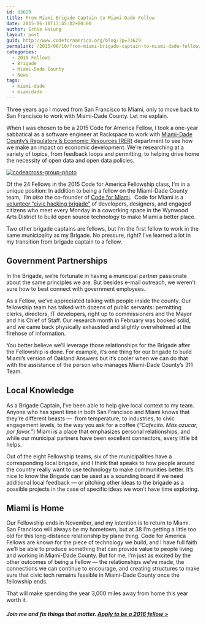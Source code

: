 ```yaml
---
id: 33629
title: From Miami Brigade Captain to Miami-Dade Fellow
date: 2015-06-10T13:45:02+00:00
author: Ernie Hsiung
layout: post
guid: http://www.codeforamerica.org/blog/?p=33629
permalink: /2015/06/10/from-miami-brigade-captain-to-miami-dade-fellow/
categories:
  - 2015 Fellows
  - Brigade
  - Miami-Dade County
  - News
tags:
  - miami-dade
  - miamidade
---
```

Three years ago I moved from San Francisco to Miami, only to move back to San Francisco to work with Miami-Dade County. Let me explain.

When I was chosen to be a 2015 Code for America Fellow, I took a one-year sabbatical as a software engineer at Rackspace to work with [Miami-Dade County&#8217;s Regulatory & Economic Resources (RER)](http://www.miamidade.gov/economy/) department to see how we make an impact on economic development. We&#8217;re researching at a variety of topics, from feedback loops and permitting, to helping drive home the necessity of open data and open data policies.

[<img class="alignnone size-full wp-image-33631" src="http://www.codeforamerica.org/blog/wp-content/uploads/2015/06/codeacross-group-photo.jpeg" alt="codeacross-group-photo" />](http://www.codeforamerica.org/blog/wp-content/uploads/2015/06/codeacross-group-photo.jpeg)

Of the 24 Fellows in the 2015 Code for America Fellowship class, I&#8217;m in a unique position: In addition to being a fellow on the Miami-Dade County team,  I&#8217;m _also_ the co-founder of [Code for Miami](http://codeformiami.org/).  Code for Miami is a [volunteer &#8220;civic hacking brigade&#8221;](http://www.codeforamerica.org/brigade/) of developers, designers, and engaged citizens who meet every Monday in a coworking space in the Wynwood Arts District to build open source technology to make Miami a better place.

Two other brigade captains are fellows, but I&#8217;m the first fellow to work in the same municipality as my Brigade. No pressure, right? I’ve learned a lot in my transition from brigade captain to a fellow.

## Government Partnerships

In the Brigade, we&#8217;re fortunate in having a municipal partner passionate about the same principles we are. But besides e-mail outreach, we weren&#8217;t sure how to best connect with government employees.

As a Fellow, we&#8217;ve appreciated talking with people inside the county. Our fellowship team has talked with dozens of public servants: permitting clerks, directors, IT developers, right up to commissioners and the Mayor and his Chief of Staff. Our research month in February was booked solid, and we came back physically exhausted and slightly overwhelmed at the firehose of information.

You better believe we&#8217;ll leverage those relationships for the Brigade after the Fellowship is done. For example, it’s one thing for our brigade to build Miami’s version of Oakland Answers but it’s cooler when we can do that with the assistance of the person who manages Miami-Dade County’s 311 Team.

## Local Knowledge

As a Brigade Captain, I&#8217;ve been able to help give local context to my team. Anyone who has spent time in both San Francisco and Miami knows that they&#8217;re different beasts —  from temperature, to industries, to civic engagement levels, to the way you ask for a coffee (_“Cafecito. Más azucar, por favor.”_) Miami is a place that emphasizes personal relationships, and while our municipal partners have been excellent connectors, every little bit helps.

Out of the eight Fellowship teams, six of the municipalities have a corresponding local brigade, and I think that speaks to how people around the country really want to use technology to make communities better. It&#8217;s nice to know the Brigade can be used as a sounding board if we need additional local feedback — or pitching other ideas to the brigade as a possible projects in the case of specific ideas we won&#8217;t have time exploring.

## Miami is Home

Our Fellowship ends in November, and my intention is to return to Miami. San Francisco will always be my hometown, but at 38 I&#8217;m getting a little too old for this long-distance relationship by plane thing. Code for America Fellows are known for the piece of technology we build, and I have full faith we&#8217;ll be able to produce something that can provide value to people living and working in Miami-Dade County. But for me, I&#8217;m just as excited by the other outcomes of being a Fellow — the relationships we&#8217;ve made, the connections we can continue to encourage, and creating structures to make sure that civic tech remains feasible in Miami-Dade County once the fellowship ends.

That will make spending the year 3,000 miles away from home this year worth it.

##### Join me and fix things that matter. [Apply to be a 2016 fellow >](http://www.codeforamerica.org/forms/fellowship/become-a-fellow/?source_codes=blog)